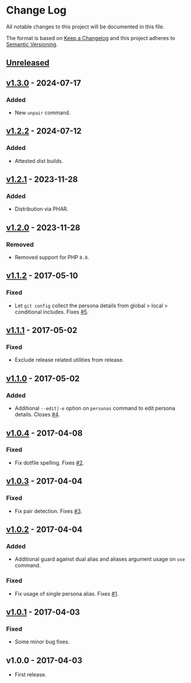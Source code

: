# Change Log
All notable changes to this project will be documented in this file.

The format is based on [Keep a Changelog](http://keepachangelog.com/) and this project adheres to [Semantic Versioning](http://semver.org/).

## [Unreleased]

## [v1.3.0] - 2024-07-17

### Added

- New `unpair` command.

## [v1.2.2] - 2024-07-12

### Added

- Attested dist builds.

## [v1.2.1] - 2023-11-28

### Added

- Distribution via PHAR.

## [v1.2.0] - 2023-11-28

### Removed

- Removed support for PHP `8.0`.

## [v1.1.2] - 2017-05-10
### Fixed
- Let `git config` collect the persona details from global > local > conditional includes. Fixes [#5](https://github.com/raphaelstolt/git-user-bend/issues/5).

## [v1.1.1] - 2017-05-02
### Fixed
- Exclude release related utilities from release.

## [v1.1.0] - 2017-05-02
### Added
- Additional `--edit|-e` option on `personas` command to edit persona details. Closes [#4](https://github.com/raphaelstolt/git-user-bend/issues/4).

## [v1.0.4] - 2017-04-08
### Fixed
- Fix dotfile spelling. Fixes [#2](https://github.com/raphaelstolt/git-user-bend/issues/2).

## [v1.0.3] - 2017-04-04
### Fixed
- Fix pair detection. Fixes [#3](https://github.com/raphaelstolt/git-user-bend/issues/3).

## [v1.0.2] - 2017-04-04
### Added
- Additional guard against dual alias and aliases argument usage on `use` command.

### Fixed
- Fix usage of single persona alias. Fixes [#1](https://github.com/raphaelstolt/git-user-bend/issues/1).

## [v1.0.1] - 2017-04-03
### Fixed
- Some minor bug fixes.

## v1.0.0 - 2017-04-03
- First release.

[Unreleased]: https://github.com/raphaelstolt/git-user-bend/compare/v1.3.0...HEAD
[v1.3.0]: https://github.com/raphaelstolt/git-user-bend/compare/v1.2.2...v1.3.0
[v1.2.2]: https://github.com/raphaelstolt/git-user-bend/compare/v1.2.1...v1.2.2
[v1.2.1]: https://github.com/raphaelstolt/git-user-bend/compare/v1.2.0...v1.2.1
[v1.2.0]: https://github.com/raphaelstolt/git-user-bend/compare/v1.1.2...v1.2.0
[v1.1.2]: https://github.com/raphaelstolt/git-user-bend/compare/v1.1.1...v1.1.2
[v1.1.1]: https://github.com/raphaelstolt/git-user-bend/compare/v1.1.0...v1.1.1
[v1.1.0]: https://github.com/raphaelstolt/git-user-bend/compare/v1.0.4...v1.1.0
[v1.0.4]: https://github.com/raphaelstolt/git-user-bend/compare/v1.0.3...v1.0.4
[v1.0.3]: https://github.com/raphaelstolt/git-user-bend/compare/v1.0.2...v1.0.3
[v1.0.2]: https://github.com/raphaelstolt/git-user-bend/compare/v1.0.1...v1.0.2
[v1.0.1]: https://github.com/raphaelstolt/git-user-bend/compare/v1.0.0...v1.0.1
